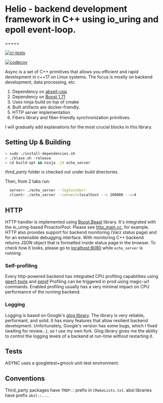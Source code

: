 # Helio - backend development framework in C++ using io_uring and epoll event-loop.

=====

[![ci-tests](https://github.com/romange/async/actions/workflows/ci.yml/badge.svg)](https://github.com/romange/async/actions/workflows/ci.yml)

[![codecov](https://codecov.io/gh/romange/helio/graph/badge.svg?token=2TIU52DK17)](https://codecov.io/gh/romange/helio)

Async is a set of C++ primitives that allows you efficient and rapid development
in c++17 on Linux systems. The focus is mostly on backend development, data processing, etc.


1. Dependency on [abseil-cpp](https://github.com/abseil/abseil-cpp/)
2. Dependency on [Boost 1.71](https://www.boost.org/doc/libs/1_71_0/doc/html/)
3. Uses ninja-build on top of cmake
4. Built artifacts are docker-friendly.
6. HTTP server implementation.
7. Fibers library and fiber-friendly synchronization primitives.


I will gradually add explanations for the most crucial blocks in this library.


## Setting Up & Building
   ```bash
   > sudo ./install-dependencies.sh
   > ./blaze.sh -release
   > cd build-opt && ninja -j4 echo_server

   ```
   *third_party* folder is checked out under build directories.

   Then, from 2 tabs run:

   ```bash
     server> ./echo_server --logtostderr
     client> ./echo_server --connect=localhost --n 100000 --c=4
   ```


## HTTP

HTTP handler is implemented using [Boost.Beast](https://www.boost.org/doc/libs/1_71_0/libs/beast/doc/html/index.html) library. It's integrated with the io_uring-based ProactorPool.
Please see [http_main.cc](https://github.com/romange/async/blob/master/util/http/http_main.cc), for example. HTTP also provides support for backend monitoring (Varz status page) and for an extensible debugging interface. With monitoring C++ backend returns JSON object that is formatted inside status page in the browser. To check how it looks, please go to [localhost:8080](http://localhost:8080) while `echo_server` is running.


### Self-profiling
Every http-powered backend has integrated CPU profiling capabilities using [gperf-tools](https://github.com/gperftools/gperftools) and [pprof](https://github.com/google/pprof)
Profiling can be triggered in prod using magic-url commands. Enabled profiling usually has a very minimal impact on CPU performance of the running backend.

### Logging
Logging is based on Google's [glog library](https://github.com/google/glog). The library is very reliable, performant, and solid. It has many features that allow resilient backend development.
Unfortunately, Google's version has some bugs, which I fixed (waiting for review...), so I use my own fork. Glog library gives me the ability to control the logging levels of a backend at run-time without restarting it.

## Tests
ASYNC uses a googletest+gmock unit-test environment.

## Conventions
Third_party packages have `TRDP::` prefix in `CMakeLists.txt`. absl libraries have prefix
`absl::...`.
